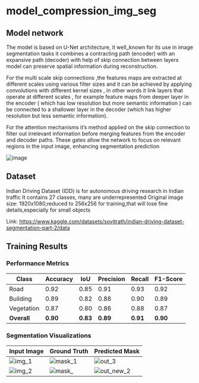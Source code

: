 # model_compression_img_seg

## Model network

The model is based on U-Net architecture, it well_known for its use in image segmentation tasks it combines a contracting path (encoder) with an expansive path (decoder) with help of skip
connection between layers model can preserve spatial information during reconstruction.

For the multi scale skip connections ,the features maps are extracted at different scales using
various filter sizes and it can be achieved by applying convolutions with different kernel sizes ,
in other words it link layers that operate at different scales , for example feature maps from
deeper layer in the encoder ( which has low resolution but more semantic information ) can be
connected to a shallower layer in the decoder (which has higher resolution but less semantic
information).

For the attention mechanisms it’s method applied on the skip connection to filter out irrelevant
information before merging features from the encoder and decoder paths. These gates allow the
network to focus on relevant regions in the input image, enhancing segmentation prediction


![image](https://github.com/user-attachments/assets/0b764940-3a63-4515-a9fa-e15b3963a79d)

## Dataset

Indian Driving Dataset (IDD) is for autonomous driving research in Indian traffic
It contains 27 classes, many are underrepresented
Original image size: 1920x1080,reduced to 256x256 for training,that will lose fine details,especially for small objects

Link: https://www.kaggle.com/datasets/sovitrath/indian-driving-dataset-segmentation-part-2/data


## Training Results

### Performance Metrics

| Class      | Accuracy | IoU  | Precision | Recall | F1-Score |
|------------|----------|------|-----------|--------|----------|
| Road       | 0.92     | 0.85 | 0.91      | 0.93   | 0.92     |
| Building   | 0.89     | 0.82 | 0.88      | 0.90   | 0.89     |
| Vegetation | 0.87     | 0.80 | 0.86      | 0.88   | 0.87     |
| **Overall**| **0.90** | **0.83** | **0.89** | **0.91** | **0.90** |

### Segmentation Visualizations

| Input Image          | Ground Truth         | Predicted Mask       |
|----------------------|----------------------|----------------------|
| ![img_1](https://github.com/user-attachments/assets/4b9540b1-f2ea-4f32-842f-57c9c703caa4)| ![mask_1](https://github.com/user-attachments/assets/618f420d-7da0-44ce-aca2-83dc1845307e)| ![out_3](https://github.com/user-attachments/assets/c5f15d0e-9e6b-49a8-935a-3aa4a44fe225)|
| ![img_2](https://github.com/user-attachments/assets/e60c262a-d2e1-4487-bd0d-dc3afd830a2d)| ![mask_](https://github.com/user-attachments/assets/c0281f77-6e5a-4730-bfe1-c7674f2f4e6d)| ![out_new_2](https://github.com/user-attachments/assets/0bd1648d-9da2-496f-b96b-06df90a4fd8e)|

